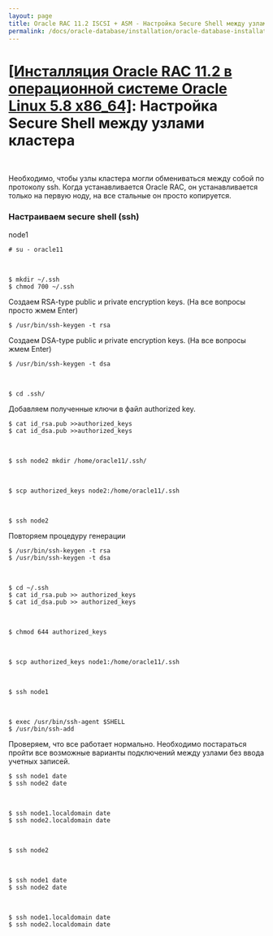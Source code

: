 ```yaml
---
layout: page
title: Oracle RAC 11.2 ISCSI + ASM - Настройка Secure Shell между узлами кластера
permalink: /docs/oracle-database/installation/oracle-database-installation/distributed/rac/linux/5.8/oracle/11.2/secure-shell-between-nodes/
---
```


# <a href="/docs/oracle-database/installation/oracle-database-installation/distributed/rac/linux/5.8/oracle/11.2/">[Инсталляция Oracle RAC 11.2 в операционной системе Oracle Linux 5.8 x86_64]</a>: Настройка Secure Shell между узлами кластера


<br/>

Необходимо, чтобы узлы кластера могли обмениваться между собой по протоколу ssh.
Когда устанавливается Oracle RAC, он устанавливается только на первую ноду,
на все стальные он просто копируется.


### Настраиваем secure shell (ssh)

node1

	# su - oracle11

<br/>

	$ mkdir ~/.ssh
	$ chmod 700 ~/.ssh



Создаем RSA-type public и private encryption keys. (На все вопросы просто жмем Enter)

	$ /usr/bin/ssh-keygen -t rsa

Создаем DSA-type public и private encryption keys.  (На все вопросы жмем Enter)

	$ /usr/bin/ssh-keygen -t dsa

<br/>

	$ cd .ssh/


Добавляем полученные ключи в файл authorized key.

	$ cat id_rsa.pub >>authorized_keys
	$ cat id_dsa.pub >>authorized_keys

<br/>

	$ ssh node2 mkdir /home/oracle11/.ssh/

<br/>

	$ scp authorized_keys node2:/home/oracle11/.ssh

<br/>

	$ ssh node2

Повторяем процедуру генерации

	$ /usr/bin/ssh-keygen -t rsa
	$ /usr/bin/ssh-keygen -t dsa

<br/>


	$ cd ~/.ssh
	$ cat id_rsa.pub >> authorized_keys
	$ cat id_dsa.pub >> authorized_keys

<br/>

	$ chmod 644 authorized_keys

<br/>

	$ scp authorized_keys node1:/home/oracle11/.ssh

<br/>

	$ ssh node1

<br/>

	$ exec /usr/bin/ssh-agent $SHELL
	$ /usr/bin/ssh-add


Проверяем, что все работает нормально. Необходимо постараться пройти все возможные варианты подключений между узлами без ввода учетных записей.

	$ ssh node1 date
	$ ssh node2 date

<br/>

	$ ssh node1.localdomain date
	$ ssh node2.localdomain date

<br/>

	$ ssh node2

<br/>

	$ ssh node1 date
	$ ssh node2 date

<br/>

	$ ssh node1.localdomain date
	$ ssh node2.localdomain date
